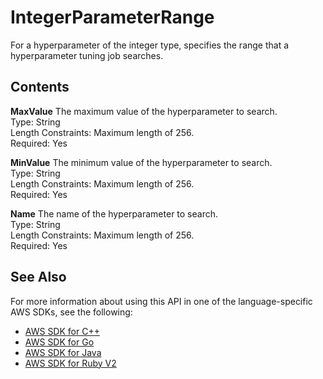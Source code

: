 # IntegerParameterRange<a name="API_IntegerParameterRange"></a>

For a hyperparameter of the integer type, specifies the range that a hyperparameter tuning job searches\.

## Contents<a name="API_IntegerParameterRange_Contents"></a>

 **MaxValue**   <a name="SageMaker-Type-IntegerParameterRange-MaxValue"></a>
The maximum value of the hyperparameter to search\.  
Type: String  
Length Constraints: Maximum length of 256\.  
Required: Yes

 **MinValue**   <a name="SageMaker-Type-IntegerParameterRange-MinValue"></a>
The minimum value of the hyperparameter to search\.  
Type: String  
Length Constraints: Maximum length of 256\.  
Required: Yes

 **Name**   <a name="SageMaker-Type-IntegerParameterRange-Name"></a>
The name of the hyperparameter to search\.  
Type: String  
Length Constraints: Maximum length of 256\.  
Required: Yes

## See Also<a name="API_IntegerParameterRange_SeeAlso"></a>

For more information about using this API in one of the language\-specific AWS SDKs, see the following:
+  [AWS SDK for C\+\+](https://docs.aws.amazon.com/goto/SdkForCpp/sagemaker-2017-07-24/IntegerParameterRange) 
+  [AWS SDK for Go](https://docs.aws.amazon.com/goto/SdkForGoV1/sagemaker-2017-07-24/IntegerParameterRange) 
+  [AWS SDK for Java](https://docs.aws.amazon.com/goto/SdkForJava/sagemaker-2017-07-24/IntegerParameterRange) 
+  [AWS SDK for Ruby V2](https://docs.aws.amazon.com/goto/SdkForRubyV2/sagemaker-2017-07-24/IntegerParameterRange) 